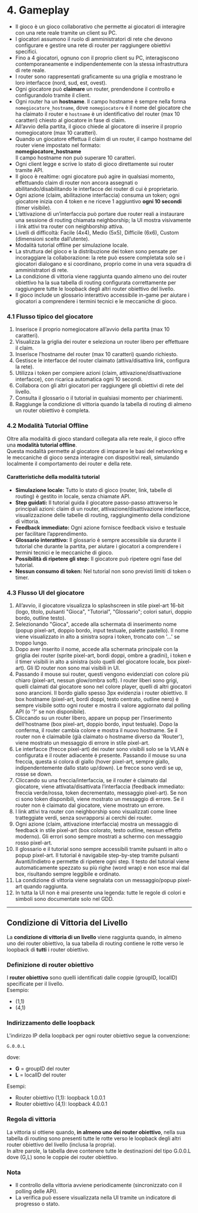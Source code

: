 # 4. Gameplay

- Il gioco è un gioco collaborativo che permette ai giocatori di interagire con una rete reale tramite un client su PC.
- I giocatori assumono il ruolo di amministratori di rete che devono configurare e gestire una rete di router per raggiungere obiettivi specifici.
- Fino a 4 giocatori, ognuno con il proprio client su PC, interagiscono contemporaneamente e indipendentemente con la stessa infrastruttura di rete reale.
- I router sono rappresentati graficamente su una griglia e mostrano le loro interfacce (nord, sud, est, ovest).
- Ogni giocatore può **claimare** un router, prendendone il controllo e configurandolo tramite il client.
- Ogni router ha un **hostname**. Il campo hostname è sempre nella forma `nomegiocatore_hostname`, dove `nomegiocatore` è il nome del giocatore che ha claimato il router e `hostname` è un identificativo  del router (max 10 caratteri) chiesto al giocatore in fase di claim.
- All’avvio della partita, il gioco chiede al giocatore di inserire il proprio nomegiocatore (max 10 caratteri).
- Quando un giocatore effettua il claim di un router, il campo hostname del router viene impostato nel formato:  
  **nomegiocatore_hostname**  
  Il campo hostname non può superare 10 caratteri.
- Ogni client legge e scrive lo stato di gioco direttamente sui router tramite API.
- Il gioco è realtime: ogni giocatore può agire in qualsiasi momento, effettuando claim di router non ancora assegnati o abilitando/disabilitando le interfacce dei router di cui è proprietario.
- Ogni azione (claim, abilitazione interfaccia) consuma un token; ogni giocatore inizia con 4 token e ne riceve 1 aggiuntivo **ogni 10 secondi** (timer visibile).
- L’attivazione di un’interfaccia può portare due router reali a instaurare una sessione di routing chiamata neighborship; la UI mostra visivamente i link attivi tra router con neighborship attiva.
- Livelli di difficoltà: Facile (4x4), Medio (5x5), Difficile (6x6), Custom (dimensioni scelte dall’utente).
- Modalità tutorial offline per simulazione locale.
- La struttura del gioco e la distribuzione dei token sono pensate per incoraggiare la collaborazione: la rete può essere completata solo se i giocatori dialogano e si coordinano, proprio come in una vera squadra di amministratori di rete.
- La condizione di vittoria viene raggiunta quando almeno uno dei router obiettivo ha la sua tabella di routing configurata correttamente per raggiungere tutte le loopback degli altri router obiettivo del livello.
- Il gioco include un glossario interattivo accessibile in-game per aiutare i giocatori a comprendere i termini tecnici e le meccaniche di gioco.

### 4.1 Flusso tipico del giocatore

1. Inserisce il proprio nomegiocatore all’avvio della partita (max 10 caratteri).
2. Visualizza la griglia dei router e seleziona un router libero per effettuare il claim.
3. Inserisce l’hostname del router (max 10 caratteri) quando richiesto.
4. Gestisce le interfacce del router claimato (attiva/disattiva link, configura la rete).
5. Utilizza i token per compiere azioni (claim, attivazione/disattivazione interfacce), con ricarica automatica ogni 10 secondi.
6. Collabora con gli altri giocatori per raggiungere gli obiettivi di rete del livello.
7. Consulta il glossario o il tutorial in qualsiasi momento per chiarimenti.
8. Raggiunge la condizione di vittoria quando la tabella di routing di almeno un router obiettivo è completa.

### 4.2 Modalità Tutorial Offline

Oltre alla modalità di gioco standard collegata alla rete reale, il gioco offre una **modalità tutorial offline**.  
Questa modalità permette al giocatore di imparare le basi del networking e le meccaniche di gioco senza interagire con dispositivi reali, simulando localmente il comportamento dei router e della rete.

#### Caratteristiche della modalità tutorial
- **Simulazione locale:** Tutto lo stato di gioco (router, link, tabelle di routing) è gestito in locale, senza chiamate API.
- **Step guidati:** Il tutorial guida il giocatore passo-passo attraverso le principali azioni: claim di un router, attivazione/disattivazione interfacce, visualizzazione delle tabelle di routing, raggiungimento della condizione di vittoria.
- **Feedback immediato:** Ogni azione fornisce feedback visivo e testuale per facilitare l’apprendimento.
- **Glossario interattivo:** Il glossario è sempre accessibile sia durante il tutorial che durante la partita, per aiutare i giocatori a comprendere i termini tecnici e le meccaniche di gioco.
- **Possibilità di ripetere gli step:** Il giocatore può ripetere ogni fase del tutorial.
- **Nessun consumo di token:** Nel tutorial non sono previsti limiti di token o timer.

### 4.3 Flusso UI del giocatore

1. All’avvio, il giocatore visualizza lo splashscreen in stile pixel-art 16-bit (logo, titolo, pulsanti "Gioca", "Tutorial", "Glossario"; colori saturi, doppio bordo, outline testo).
2. Selezionando "Gioca", accede alla schermata di inserimento nome (popup pixel-art, doppio bordo, input testuale, palette pastello). Il nome viene visualizzato in alto a sinistra sopra i token, troncato con '...' se troppo lungo.
3. Dopo aver inserito il nome, accede alla schermata principale con la griglia dei router (sprite pixel-art, bordi doppi, ombre a gradini), i token e il timer visibili in alto a sinistra (solo quelli del giocatore locale, box pixel-art). Gli ID router non sono mai visibili in UI.
4. Passando il mouse sui router, questi vengono evidenziati con colore più chiaro (pixel-art, nessun glow/ombra soft). I router liberi sono grigi, quelli claimati dal giocatore sono nel colore player, quelli di altri giocatori sono arancioni. Il bordo giallo spesso 3px evidenzia i router obiettivo. Il box hostname (pixel-art, bordi doppi, testo centrato, outline nero) è sempre visibile sotto ogni router e mostra il valore aggiornato dal polling API (o '?' se non disponibile).
5. Cliccando su un router libero, appare un popup per l’inserimento dell’hostname (box pixel-art, doppio bordo, input testuale). Dopo la conferma, il router cambia colore e mostra il nuovo hostname. Se il router non è claimabile (già claimato o hostname diverso da 'Router'), viene mostrato un messaggio di errore in stile pixel-art.
6. Le interfacce (frecce pixel-art) dei router sono visibili solo se la VLAN è configurata e il router adiacente è presente. Passando il mouse su una freccia, questa si colora di giallo (hover pixel-art, sempre giallo, indipendentemente dallo stato up/down). Le frecce sono verdi se up, rosse se down.
7. Cliccando su una freccia/interfaccia, se il router è claimato dal giocatore, viene attivata/disattivata l’interfaccia (feedback immediato: freccia verde/rossa, token decrementato, messaggio pixel-art). Se non ci sono token disponibili, viene mostrato un messaggio di errore. Se il router non è claimato dal giocatore, viene mostrato un errore.
8. I link attivi tra router con neighborship sono visualizzati come linee tratteggiate verdi, senza sovrapporsi ai cerchi dei router.
9. Ogni azione (claim, attivazione interfaccia) mostra un messaggio di feedback in stile pixel-art (box colorato, testo outline, nessun effetto moderno). Gli errori sono sempre mostrati a schermo con messaggio rosso pixel-art.
10. Il glossario e il tutorial sono sempre accessibili tramite pulsanti in alto o popup pixel-art. Il tutorial è navigabile step-by-step tramite pulsanti Avanti/Indietro e permette di ripetere ogni step. Il testo del tutorial viene automaticamente spezzato su più righe (word wrap) e non esce mai dal box, risultando sempre leggibile e ordinato.
11. La condizione di vittoria viene segnalata con un messaggio/popup pixel-art quando raggiunta.
12. In tutta la UI non è mai presente una legenda: tutte le regole di colori e simboli sono documentate solo nel GDD.

---

## Condizione di Vittoria del Livello

La **condizione di vittoria di un livello** viene raggiunta quando, in almeno uno dei router obiettivo, la sua tabella di routing contiene le rotte verso le loopback di **tutti** i router obiettivo.

### Definizione di router obiettivo

I **router obiettivo** sono quelli identificati dalle coppie (groupID, localID) specificate per il livello.  
Esempio:  
- (1,1)  
- (4,1)

### Indirizzamento delle loopback

L'indirizzo IP della loopback per ogni router obiettivo segue la convenzione:
```
G.0.0.L
```
dove:
- **G** = groupID del router
- **L** = localID del router

Esempi:
- Router obiettivo (1,1): loopback 1.0.0.1
- Router obiettivo (4,1): loopback 4.0.0.1

### Regola di vittoria

La vittoria si ottiene quando, **in almeno uno dei router obiettivo**, nella sua tabella di routing sono presenti tutte le rotte verso le loopback degli altri router obiettivo del livello (inclusa la propria).  
In altre parole, la tabella deve contenere tutte le destinazioni del tipo G.0.0.L dove (G,L) sono le coppie dei router obiettivo.

### Nota
- Il controllo della vittoria avviene periodicamente (sincronizzato con il polling delle API).
- La verifica può essere visualizzata nella UI tramite un indicatore di progresso o stato.
